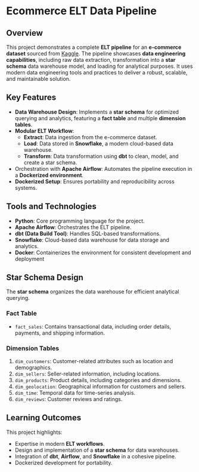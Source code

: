 # Ecommerce ELT Data Pipeline
## Overview
This project demonstrates a complete **ELT pipeline** for an **e-commerce dataset** sourced from [Kaggle](https://www.kaggle.com/datasets/olistbr/brazilian-ecommerce?select=olist_products_dataset.csv). The pipeline showcases **data engineering capabilities**, including raw data extraction, transformation into a **star schema** data warehouse model, and loading for analytical purposes. It uses modern data engineering tools and practices to deliver a robust, scalable, and maintainable solution.
## Key Features
- **Data Warehouse Design**: Implements a **star schema** for optimized querying and analytics, featuring a **fact table** and multiple **dimension tables**.
- **Modular ELT Workflow**:
  - **Extract**: Data ingestion from the e-commerce dataset.
  - **Load**: Data stored in **Snowflake**, a modern cloud-based data warehouse.
  - **Transform**: Data transformation using **dbt** to clean, model, and create a star schema.
- Orchestration with **Apache Airflow**: Automates the pipeline execution in a **Dockerized environment**.
- **Dockerized Setup**: Ensures portability and reproducibility across systems.
## Tools and Technologies
- **Python**: Core programming language for the project.
- **Apache Airflow**: Orchestrates the ELT pipeline.
- **dbt (Data Build Tool)**: Handles SQL-based transformations.
- **Snowflake**: Cloud-based data warehouse for data storage and analytics.
- **Docker**: Containerizes the environment for consistent development and deployment
## Star Schema Design
The **star schema** organizes the data warehouse for efficient analytical querying.
### Fact Table
- `fact_sales`: Contains transactional data, including order details, payments, and shipping information.
### Dimension Tables
1. `dim_customers`: Customer-related attributes such as location and demographics.
2. `dim_sellers`: Seller-related information, including locations.
3. `dim_products`: Product details, including categories and dimensions.
4. `dim_geolocation`: Geographical information for customers and sellers.
5. `dim_time`: Temporal data for time-series analysis.
6. `dim_reviews`: Customer reviews and ratings.
## Learning Outcomes
This project highlights:
- Expertise in modern **ELT workflows**.
- Design and implementation of a **star schema** for data warehouses.
- Integration of **dbt**, **Airflow**, and **Snowflake** in a cohesive pipeline.
- Dockerized development for portability.
